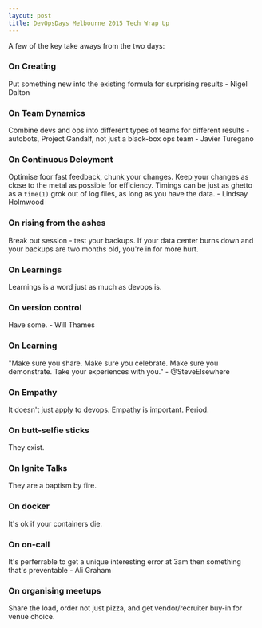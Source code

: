 ```yaml
---
layout: post
title: DevOpsDays Melbourne 2015 Tech Wrap Up
---
```


A few of the key take aways from the two days: 


### On Creating

Put something new into the existing formula for surprising results - Nigel Dalton

### On Team Dynamics

Combine devs and ops into different types of teams for different results - autobots, Project Gandalf, not just a black-box ops team - Javier Turegano

### On Continuous Deloyment

Optimise foor fast feedback, chunk your changes. Keep your changes as close to the metal as possible for efficiency. Timings can be just as ghetto as a `time(1)` grok out of log files, as long as you have the data. - Lindsay Holmwood

### On rising from the ashes

Break out session - test your backups. If your data center burns down and your backups are two months old, you're in for more hurt. 

### On Learnings

Learnings is a word just as much as devops is. 

### On version control 

Have some. - Will Thames


### On Learning

"Make sure you share. Make sure you celebrate. Make sure you demonstrate. Take your experiences with you." - @SteveElsewhere

### On Empathy

It doesn't just apply to devops. Empathy is important. Period. 

### On butt-selfie sticks

They exist. 

### On Ignite Talks

They are a baptism by fire. 

### On docker

It's ok if your containers die.

### On on-call

It's perferrable to get a unique interesting error at 3am then something that's preventable - Ali Graham

### On organising meetups

Share the load, order not just pizza, and get vendor/recruiter buy-in for venue choice. 


